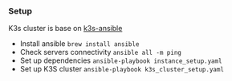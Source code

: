 ### Setup

K3s cluster is base on [k3s-ansible](https://github.com/k3s-io/k3s-ansible) 

- Install ansible
  `brew install ansible`
- Check servers connectivity
  `ansible all -m ping`
- Set up dependencies
  `ansible-playbook instance_setup.yaml`
- Set up K3S cluster
  `ansible-playbook k3s_cluster_setup.yaml`